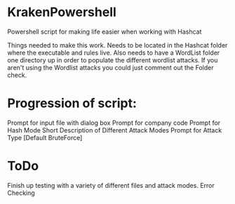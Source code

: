 # KrakenPowershell
Powershell script for making life easier when working with Hashcat

Things needed to make this work.  Needs to be located in the Hashcat folder where the executable and rules live.  Also needs to have a WordList folder one directory up in order to populate the different wordlist attacks.  If you aren't using the Wordlist attacks you could just comment out the Folder check.  

# Progression of script: 
Prompt for input file with dialog box
Prompt for company code
Prompt for Hash Mode
Short Description of Different Attack Modes
Prompt for Attack Type [Default BruteForce]

# ToDo 
Finish up testing with a variety of different files and attack modes.
Error Checking
